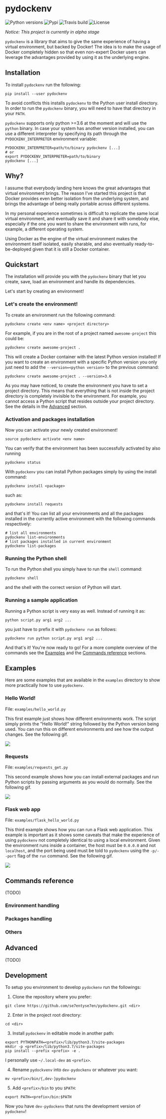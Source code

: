 # pydockenv

![Python versions](https://img.shields.io/pypi/pyversions/pydockenv.svg)
![Pypi](https://img.shields.io/pypi/v/pydockenv.svg)
![Travis build](https://img.shields.io/travis/se7entyse7en/pydockenv.svg)
![License](https://img.shields.io/github/license/se7entyse7en/pydockenv.svg)

*Notice: This project is currently in alpha stage*

`pydockenv` is a library that aims to give the same experience of having a virtual environment, but backed by Docker! The idea is to make the usage of Docker completely hidden so that even non-expert Docker users can leverage the advantages provided by using it as the underlying engine.

## Installation

To install `pydockenv` run the following:
```
pip install --user pydockenv
```

To avoid conflicts this installs `pydockenv` to the Python user install directory. In order to run the `pydockenv` binary, you will need to have that directory in your `PATH`.

`pydockenv` supports only python >=3.6 at the moment and will use the `python` binary. In case your system has another version installed, you can use a different interpreter by specifying its path through the `PYDOCKENV_INTERPRETER` environment variable:
```
PYDOCKENV_INTERPRETER=path/to/binary pydockenv [...]
# or
export PYDOCKENV_INTERPRETER=path/to/binary
pydockenv [...]
```

## Why?

I assume that everybody landing here knows the great advantages that virtual environment brings. The reason I've started this project is that Docker provides even better isolation from the underlying system, and brings the advantage of being really portable across different systems.

In my personal experience sometimes is difficult to replicate the same local virtual environment, and eventually save it and share it with somebody else, especially if the one you want to share the environment with runs, for example, a different operating system.

Using Docker as the engine of the virtual environment makes the environment itself isolated, easily sharable, and also eventually ready-to-be-deployed given that it is still a Docker container.

## Quickstart

The installation will provide you with the `pydockenv` binary that let you create, save, load an environment and handle its dependencies.

Let's start by creating an environment!

### Let's create the environment!

To create an environment run the following command:
```
pydockenv create <env name> <project directory>
```

For example, if you are in the root of a project named `awesome-project` this could be:
```
pydockenv create awesome-project .
```

This will create a Docker container with the latest Python version installed! If you want to create an environment with a specific Python version you only just need to add the `--version=<python version>` to the previous command:
```
pydockenv create awesome-project . --version=3.6
```

As you may have noticed, to create the environment you have to set a project directory. This means that everything that is not inside the project directory is completely invisible to the environment. For example, you cannot access a Python script that resides outside your project directory. See the details in the [Advanced](#advanced) section.

### Activation and packages installation

Now you can activate your newly created environment!
```
source pydockenv activate <env name>
```

You can verify that the environment has been successfully activated by also running
```
pydockenv status
```

With `pydockenv` you can install Python packages simply by using the install command:
```
pydockenv install <package>
```
such as:
```
pydockenv install requests
```

and that's it! You can list all your environments and all the packages installed in the currently active environment with the following commands respectively:
```
# list all environments
pydockenv list-environments
# list packages installed in current environment
pydockenv list-packages
```

### Running the Python shell

To run the Python shell you simply have to run the `shell` command:
```
pydockenv shell
```
and the shell with the correct version of Python will start.

### Running a sample application

Running a Python script is very easy as well. Instead of running it as:
```
python script.py arg1 arg2 ...
```
you just have to prefix it with `pydockenv run` as follows:
```
pydockenv run python script.py arg1 arg2 ...
```

And that's it! You're now ready to go!
For a more complete overview of the commands see the [Examples](#examples) and the [Commands reference](#commands-reference) sections.


## Examples

Here are some examples that are available in the `examples` directory to show more practically how to use `pydockenv`.

### Hello World!

File: `examples/hello_world.py`

This first example just shows how different environments work. The script simply prints the "Hello World!" string followed by the Python version being used. You can run this on different environments and see how the output changes. See the following gif.

![](https://raw.githubusercontent.com/se7entyse7en/pydockenv/master/assets/hello-world.gif)

### Requests

File: `examples/requests_get.py`

This second example shows how you can install external packages and run Python scripts by passing arguments as you would do normally. See the following gif.

![](https://raw.githubusercontent.com/se7entyse7en/pydockenv/master/assets/requests-get.gif)

### Flask web app

File: `examples/flask_hello_world.py`

This third example shows how you can run a Flask web application. This example is important as it shows some caveats that make the experience of using `pydockenv` not completely identical to using a local environment. Given the environment runs inside a container, the host must be `0.0.0.0` and not `localhost`, and the port being used must be told to `pydockenv` using the `-p/--port` flag of the `run` command. See the following gif.

![](https://raw.githubusercontent.com/se7entyse7en/pydockenv/master/assets/flask-hello-world.gif)


## Commands reference

(TODO)

### Environment handling

### Packages handling

### Others

## Advanced

(TODO)

## Development

To setup you environment to develop `pydockenv` run the followings:
1. Clone the repository where you prefer:
```
git clone https://github.com/se7entyse7en/pydockenv.git <dir>
```
2. Enter in the project root directory:
```
cd <dir>
```
3. Install `pydockenv` in editable mode in another path:
```
export PYTHONPATH=<prefix>/lib/python3.7/site-packages
mkdir -p <prefix>/lib/python3.7/site-packages
pip install --prefix <prefix> -e .
```
I personally use `~/.local-dev` as `<prefix>`.

4. Rename `pydockvenv` into `dev-pydockenv` or whatever you want:
```
mv <prefix>/bin/{,dev-}pydockenv
```
5. Add `<prefix>/bin` to you `$PATH`:
```
export PATH=<prefix>/bin:$PATH
```

Now you have `dev-pydockenv` that runs the development version of `pydockenv`!
